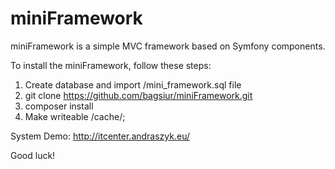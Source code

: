 # miniFramework
miniFramework is a simple MVC framework based on Symfony components.

To install the miniFramework, follow these steps:

1. Create database and import /mini_framework.sql file
2. git clone https://github.com/bagsiur/miniFramework.git
4. composer install
5. Make writeable /cache/; 

System Demo: http://itcenter.andraszyk.eu/

Good luck!
